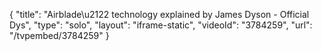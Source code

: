 {
    "title": "Airblade\u2122 technology explained by James Dyson - Official Dys",
    "type": "solo",
    "layout": "iframe-static",
    "videoId": "3784259",
    "url": "\/tvpembed\/3784259"
}